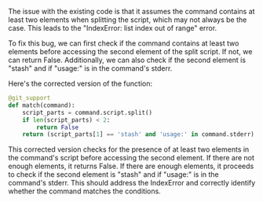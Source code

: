 The issue with the existing code is that it assumes the command contains at least two elements when splitting the script, which may not always be the case. This leads to the "IndexError: list index out of range" error.

To fix this bug, we can first check if the command contains at least two elements before accessing the second element of the split script. If not, we can return False. Additionally, we can also check if the second element is "stash" and if "usage:" is in the command's stderr.

Here's the corrected version of the function:

```python
@git_support
def match(command):
    script_parts = command.script.split()
    if len(script_parts) < 2:
        return False
    return (script_parts[1] == 'stash' and 'usage:' in command.stderr)
```

This corrected version checks for the presence of at least two elements in the command's script before accessing the second element. If there are not enough elements, it returns False. If there are enough elements, it proceeds to check if the second element is "stash" and if "usage:" is in the command's stderr. This should address the IndexError and correctly identify whether the command matches the conditions.